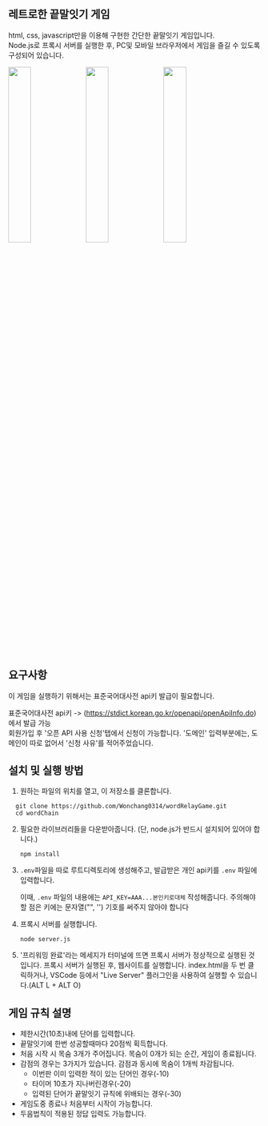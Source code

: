 ## 레트로한 끝말잇기 게임
html, css, javascript만을 이용해 구현한 간단한 끝말잇기 게임입니다.   
Node.js로 프록시 서버를 실행한 후, PC및 모바일 브라우저에서 게임을 즐길 수 있도록 구성되어 있습니다.   
   
<img src="https://github.com/user-attachments/assets/a9ec71d8-13f5-48a4-b5be-53455989922c" width="30%" style="display:inline-block;">
<img src="https://github.com/user-attachments/assets/7adbf853-fd76-41e9-a3f9-5d80632c7444" width="30%" style="display:inline-block;">
<img src="https://github.com/user-attachments/assets/587670cd-d6cc-47fd-b998-77d813a4b3de" width="30%" style="display:inline-block;">


## 요구사항
이 게임을 실행하기 위해서는 표준국어대사전 api키 발급이 필요합니다.

표준국어대사전 api키 -> (https://stdict.korean.go.kr/openapi/openApiInfo.do) 에서 발급 가능   
회원가입 후 '오픈 API 사용 신청'탭에서 신청이 가능합니다. '도메인' 입력부분에는, 도메인이 따로 없어서 '신청 사유'를 적어주었습니다.

## 설치 및 실행 방법
1. 원하는 파일의 위치를 열고, 이 저장소를 클론합니다.
```
  git clone https://github.com/Wonchang0314/wordRelayGame.git
  cd wordChain
```

2. 필요한 라이브러리들을 다운받아줍니다. (단, node.js가 반드시 설치되어 있어야 합니다.) 

   ```npm install```

4. `.env`파일을 따로 루트디렉토리에 생성해주고, 발급받은 개인 api키를 `.env` 파일에 입력합니다.

    이때, `.env` 파일의 내용에는 `API_KEY=AAA...본인키로대체` 작성해줍니다. 주의해야할 점은 키에는 문자열("", '') 기호를 써주지 않아야 합니다 

5. 프록시 서버를 실행합니다.

      ```node server.js```

6. '프리워밍 완료'라는 메세지가 터미널에 뜨면 프록시 서버가 정상적으로 실행된 것입니다.
프록시 서버가 실행된 후, 웹사이트를 실행합니다. index.html을 두 번 클릭하거나, VSCode 등에서 "Live Server" 플러그인을 사용하여 실행할 수 있습니다.(ALT L + ALT O)

## 게임 규칙 설명
- 제한시간(10초)내에 단어를 입력합니다.
- 끝말잇기에 한번 성공할때마다 20점씩 획득합니다.
- 처음 시작 시 목숨 3개가 주어집니다. 목숨이 0개가 되는 순간, 게임이 종료됩니다.
- 감점의 경우는 3가지가 있습니다. 감점과 동시에 목숨이 1개씩 차감됩니다.
    - 이번판 이미 입력한 적이 있는 단어인 경우(-10)
    - 타이머 10초가 지나버린경우(-20)
    - 입력된 단어가 끝말잇기 규칙에 위배되는 경우(-30)
- 게임도중 종료나 처음부터 시작이 가능합니다.
- 두음법칙이 적용된 정답 입력도 가능합니다.
